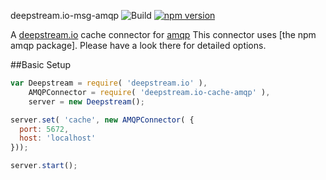 deepstream.io-msg-amqp ![Build](https://travis-ci.org/deepstreamIO/deepstream.io-msg-amqp.svg?branch=master) [![npm version](https://badge.fury.io/js/deepstream.io-msg-amqp.svg)](http://badge.fury.io/js/deepstream.io-msg-amqp)


A [deepstream.io](http://deepstream.io/) cache connector for [amqp](https://www.amqp.org/)
This connector uses [the npm amqp package]. Please have a look there for detailed options.

##Basic Setup
```javascript
var Deepstream = require( 'deepstream.io' ),
    AMQPConnector = require( 'deepstream.io-cache-amqp' ),
    server = new Deepstream();

server.set( 'cache', new AMQPConnector( { 
  port: 5672, 
  host: 'localhost' 
}));

server.start();
```

